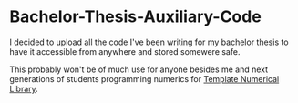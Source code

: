 # Bachelor-Thesis-Auxiliary-Code
I decided to upload all the code I've been writing for my bachelor thesis to have it accessible from anywhere and stored somewere safe.

This probably won't be of much use for anyone besides me and next generations of students programming numerics for [Template Numerical Library](https://gitlab.com/tnl-project/tnl).
